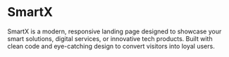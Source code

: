 # SmartX
 SmartX is a modern, responsive landing page designed to showcase your smart solutions, digital services, or innovative tech products. Built with clean code and eye-catching design to convert visitors into loyal users.
